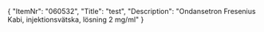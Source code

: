 {
  "ItemNr": "060532",
  "Title": "test",
  "Description": "Ondansetron Fresenius Kabi, injektionsvätska, lösning 2 mg/ml"
}
